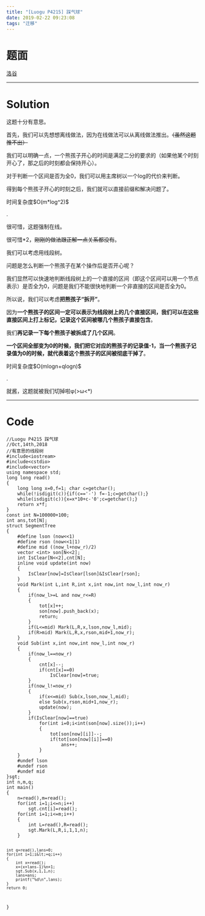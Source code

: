 ```yaml
---
title: "[Luogu P4215] 踩气球"
date: 2019-02-22 09:23:08
tags: "迁移"
---
```

<h1>题面</h1>
<p><a href="https://www.luogu.org/problemnew/show/P4215" target="_blank"  rel="nofollow" >洛谷</a></p>
<hr />
<h1>Solution</h1>
<p>这题十分有意思。</p>
<p>首先，我们可以先想想离线做法，因为在线做法可以从离线做法推出。<del>（虽然这题推不出）</del></p>
<p>我们可以明确一点，一个熊孩子开心的时间是满足二分的要求的（如果他某个时刻开心了，那之后的时刻都会保持开心）。</p>
<p>对于判断一个区间是否为全0，我们可以用主席树以一个log的代价来判断。</p>
<p>得到每个熊孩子开心的时刻之后，我们就可以直接前缀和解决问题了。</p>
<p>时间复杂度$O(m*log^2)$</p>
<p>.</p>
<p>很可惜，这题强制在线。</p>
<p>很可惜*2，<del>刚刚的做法跟正解一点关系都没有</del>。</p>
<p>我们可以考虑用线段树。</p>
<p>问题是怎么判断一个熊孩子在某个操作后是否开心呢？</p>
<p>我们显然可以快速地判断线段树上的一个直接的区间（即这个区间可以用一个节点表示）是否全为0，问题是我们不能很快地判断一个非直接的区间是否全为0。</p>
<p>所以说，我们可以考虑<strong>把熊孩子“拆开”</strong>。</p>
<p>因为<strong>一个熊孩子的区间一定可以表示为线段树上的几个直接区间，我们可以在这些直接区间上打上标记，记录这个区间被哪几个熊孩子直接包含</strong>。</p>
<p>我们<strong>再记录一下每个熊孩子被拆成了几个区间</strong>。</p>
<p><strong>一个区间全部变为0的时候，我们把它对应的熊孩子的记录值-1，当一个熊孩子记录值为0的时候，就代表着这个熊孩子的区间被彻底干掉了</strong>。</p>
<p>时间复杂度$O(mlogn+qlogn)$</p>
<p>.</p>
<p>就酱，这题就被我们切掉啦φ(>ω&lt;*)</p>
<hr />
<h1>Code</h1>
<pre><code class="language-cpp ">//Luogu P4215 踩气球
//Oct,14th,2018
//有意思的线段树
#include&lt;iostream&gt;
#include&lt;cstdio&gt;
#include&lt;vector&gt;
using namespace std;
long long read()
{
    long long x=0,f=1; char c=getchar();
    while(!isdigit(c)){if(c=='-') f=-1;c=getchar();}
    while(isdigit(c)){x=x*10+c-'0';c=getchar();}
    return x*f;
}
const int N=100000+100;
int ans,tot[N];
struct SegmentTree
{
    #define lson (now&lt;&lt;1)
    #define rson (now&lt;&lt;1|1)
    #define mid ((now_l+now_r)/2)
    vector &lt;int&gt; son[N&lt;&lt;2];
    int IsClear[N&lt;&lt;2],cnt[N];
    inline void update(int now)
    {
        IsClear[now]=IsClear[lson]&amp;IsClear[rson];
    }
    void Mark(int L,int R,int x,int now,int now_l,int now_r)
    {
        if(now_l&gt;=L and now_r&lt;=R)
        {
            tot[x]++;
            son[now].push_back(x);
            return;
        }
        if(L&lt;=mid) Mark(L,R,x,lson,now_l,mid);
        if(R&gt;mid) Mark(L,R,x,rson,mid+1,now_r);
    }
    void Sub(int x,int now,int now_l,int now_r)
    {
        if(now_l==now_r)
        {
            cnt[x]--;
            if(cnt[x]==0)
                IsClear[now]=true;
        }
        if(now_l!=now_r)
        {
            if(x&lt;=mid) Sub(x,lson,now_l,mid);
            else Sub(x,rson,mid+1,now_r);
            update(now);
        }
        if(IsClear[now]==true)
            for(int i=0;i&lt;int(son[now].size());i++)
            {
                tot[son[now][i]]--;
                if(tot[son[now][i]]==0)
                    ans++;
            }
    }
    #undef lson
    #undef rson
    #undef mid
}sgt;
int n,m,q;
int main()
{
    n=read(),m=read();
    for(int i=1;i&lt;=n;i++)
        sgt.cnt[i]=read();
    for(int i=1;i&lt;=m;i++)
    {
        int L=read(),R=read();
        sgt.Mark(L,R,i,1,1,n);
    }

    int q=read(),lans=0;
    for(int i=1;i&lt;=q;i++)
    {
        int x=read();
        x=(x+lans-1)%n+1;
        sgt.Sub(x,1,1,n);
        lans=ans;
        printf("%d\n",lans);
    }
    return 0;
}

</code></pre>
